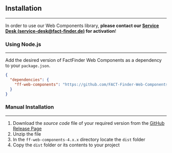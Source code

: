 ## Installation

---
In order to use our Web Components library, **please contact our [Service Desk (service-desk@fact-finder.de)][1]
for activation**!

### Using Node.js

---
Add the desired version of FactFinder Web Components as a dependency to your `package.json`.

```json
{
  "dependencies": {
    "ff-web-components": "https://github.com/FACT-Finder-Web-Components/ff-web-components.git#4.0.0"
  }
}
```

### Manual Installation

---
1. Download the _source code_ file of your required version from the [GitHub Release Page](https://github.com/FACT-Finder-Web-Components/ff-web-components/releases)
2. Unzip the file
3. In the `ff-web-components-4.x.x` directory locate the `dist` folder
4. Copy the `dist` folder or its contents to your project

[1]: mailto:service-desk@fact-finder.de?subject=Web%20Components%20Activation
